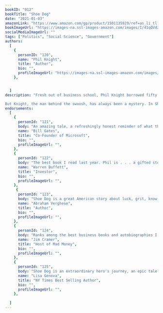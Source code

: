 ```yaml
---
bookID: "012"
bookTitle: "Shoe Dog"
date: "2021-01-03"
amazonLink: "https://www.amazon.com/gp/product/1501135929/ref=as_li_tl?ie=UTF8&camp=1789&creative=9325&creativeASIN=1501135929&linkCode=as2&tag=btmysmarter-20&linkId=0a98f57a55a5a92327ad6dc0ac7f2968"
bookImageUrl: "https://images-na.ssl-images-amazon.com/images/I/41qQVd2S54L._SX351_BO1,204,203,200_.jpg"
socialMediaImageUrl: ""
tags: ["Politics", "Social Science", "Government"]
authors:
  [
    {
      personID: "120",
      name: "Phil Knight",
      title: "Author",
      bio: "",
      profileImageUrl: "https://images-na.ssl-images-amazon.com/images/I/61D9Z4nT6JL._SY75_.jpg",
	},


  ]
description: "Fresh out of business school, Phil Knight borrowed fifty dollars from his father and launched a company with one simple mission: import high-quality, low-cost running shoes from Japan. Selling the shoes from the trunk of his car in 1963, Knight grossed eight thousand dollars that first year. Today, Nike’s annual sales top $30 billion. In this age of start-ups, Knight’s Nike is the gold standard, and its swoosh is one of the few icons instantly recognized in every corner of the world.

But Knight, the man behind the swoosh, has always been a mystery. In Shoe Dog, he tells his story at last. At twenty-four, Knight decides that rather than work for a big corporation, he will create something all his own, new, dynamic, different. He details the many risks he encountered, the crushing setbacks, the ruthless competitors and hostile bankers—as well as his many thrilling triumphs. Above all, he recalls the relationships that formed the heart and soul of Nike, with his former track coach, the irascible and charismatic Bill Bowerman, and with his first employees, a ragtag group of misfits and savants who quickly became a band of swoosh-crazed brothers."
endorsements:
  [
	{
      personId: "121",
      body: "An amazing tale, a refreshingly honest reminder of what the path to business success really looks like. It’s a messy, perilous, and chaotic journey, riddled with mistakes, endless struggles, and sacrifice. Phil Knight opens up in ways few CEOs are willing to do.",
      name: "Bill Gates",
	  title: "Co-Founder of Microsoft",
	  bio: "",
      profileImageUrl: "",
	},
    {
      personId: "122",
      body: "The best book I read last year. Phil is . . . a gifted storyteller.",
      name: "Warren Buffett",
	  title: "Investor",
	  bio: "",
      profileImageUrl: "",
	},
	 {
      personId: "123",
      body: "Shoe Dog is a great American story about luck, grit, know-how, and the magic alchemy of a handful of eccentric characters who came together to build Nike. That it happened at all is a miracle, because as I learned from this book, though we are a nation that extols free enterprise, we also excel at thwarting it. This is Phil Knight, one on one, no holds barred. The lessons he imparts about entrepreneurship and the obstacles one faces in trying to create something, are priceless. The pages I folded down are too many to mention.",
      name: "Abraham Verghese",
	  title: "Author",
	  bio: "",
      profileImageUrl: "",
	},
	{
      personId: "124",
      body: "Ranks among the best business books and autobiographies I’ve ever read.",
      name: "Jim Cramer",
	  title: "Host of Mad Money",
	  bio: "",
      profileImageUrl: "",
	},
	{
      personId: "125",
      body: "Shoe Dog is an extraordinary hero's journey, an epic tale of faith, unparalleled determination, excellence, failure, triumph, hard-earned wisdom, and love. It's nothing short of a miracle that Nike exists. I finished the last sentence in complete awe, inspired and grateful for the experience.",
      name: "Lisa Genova",
	  title: "NY Times Best Selling Author",
	  bio: "",
      profileImageUrl: "",
	},
	
  ]
---
```

